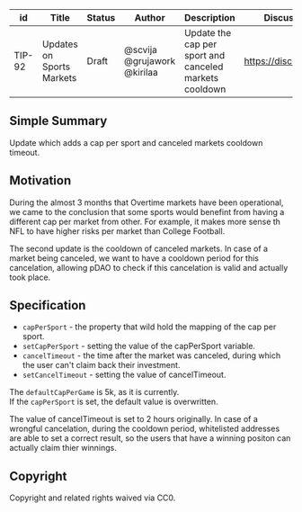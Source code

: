 
| id      | Title | Status | Author | Description | Discussions to | Created |
| ----------- | ----------- | ----------- | ----------- | ----------- | ----------- | ----------- |
| TIP-92 | Updates on Sports Markets | Draft | @scvija @grujawork @kirilaa | Update the cap per sport and canceled markets cooldown  | https://discord.gg/thales | 2022-10-03

## Simple Summary

Update which adds a cap per sport and canceled markets cooldown timeout.

## Motivation  

During the almost 3 months that Overtime markets have been operational, we came to the conclusion that some sports would benefint from having a different cap per market from other. For example, it makes more sense th NFL to have higher risks per market than College Football. 

The second update is the cooldown of canceled markets. In case of a market being canceled, we want to have a cooldown period for this cancelation, allowing pDAO to check if this cancelation is valid and actually took place. 

## Specification

  - `capPerSport` - the property that wild hold the mapping of the cap per sport.  
  - `setCapPerSport` - setting the value of the capPerSport variable.  
  - `cancelTimeout` - the time after the market was canceled, during which the user can't claim back their investment.  
  - `setCancelTimeout` - setting the value of cancelTimeout.

  The `defaultCapPerGame` is 5k, as it is currently.  
  If the `capPerSport` is set, the default value is overwritten.

  The value of cancelTimeout is set to 2 hours originally. In case of a wrongful cancelation, during the cooldown period, whitelisted addresses are able to set a correct result, so the users that have a winning positon can actually claim thier winnings.


## Copyright

Copyright and related rights waived via CC0.
